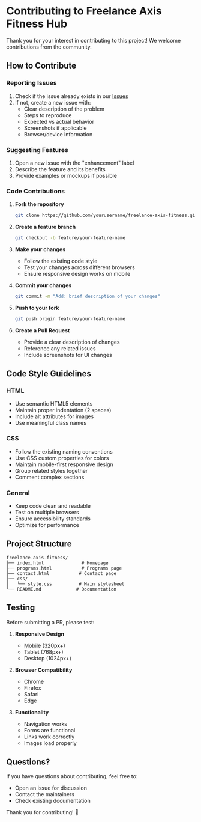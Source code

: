 # Contributing to Freelance Axis Fitness Hub

Thank you for your interest in contributing to this project! We welcome contributions from the community.

## How to Contribute

### Reporting Issues

1. Check if the issue already exists in our [Issues](https://github.com/yourusername/freelance-axis-fitness/issues)
2. If not, create a new issue with:
   - Clear description of the problem
   - Steps to reproduce
   - Expected vs actual behavior
   - Screenshots if applicable
   - Browser/device information

### Suggesting Features

1. Open a new issue with the "enhancement" label
2. Describe the feature and its benefits
3. Provide examples or mockups if possible

### Code Contributions

1. **Fork the repository**

   ```bash
   git clone https://github.com/yourusername/freelance-axis-fitness.git
   ```

2. **Create a feature branch**

   ```bash
   git checkout -b feature/your-feature-name
   ```

3. **Make your changes**

   - Follow the existing code style
   - Test your changes across different browsers
   - Ensure responsive design works on mobile

4. **Commit your changes**

   ```bash
   git commit -m "Add: brief description of your changes"
   ```

5. **Push to your fork**

   ```bash
   git push origin feature/your-feature-name
   ```

6. **Create a Pull Request**
   - Provide a clear description of changes
   - Reference any related issues
   - Include screenshots for UI changes

## Code Style Guidelines

### HTML

- Use semantic HTML5 elements
- Maintain proper indentation (2 spaces)
- Include alt attributes for images
- Use meaningful class names

### CSS

- Follow the existing naming conventions
- Use CSS custom properties for colors
- Maintain mobile-first responsive design
- Group related styles together
- Comment complex sections

### General

- Keep code clean and readable
- Test on multiple browsers
- Ensure accessibility standards
- Optimize for performance

## Project Structure

```
freelance-axis-fitness/
├── index.html              # Homepage
├── programs.html           # Programs page
├── contact.html           # Contact page
├── css/
│   └── style.css          # Main stylesheet
└── README.md             # Documentation
```

## Testing

Before submitting a PR, please test:

1. **Responsive Design**

   - Mobile (320px+)
   - Tablet (768px+)
   - Desktop (1024px+)

2. **Browser Compatibility**

   - Chrome
   - Firefox
   - Safari
   - Edge

3. **Functionality**
   - Navigation works
   - Forms are functional
   - Links work correctly
   - Images load properly

## Questions?

If you have questions about contributing, feel free to:

- Open an issue for discussion
- Contact the maintainers
- Check existing documentation

Thank you for contributing! 🎉
